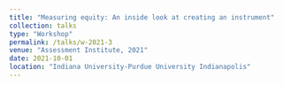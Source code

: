 ```yaml
---
title: "Measuring equity: An inside look at creating an instrument"
collection: talks
type: "Workshop"
permalink: /talks/w-2021-3
venue: "Assessment Institute, 2021"
date: 2021-10-01
location: "Indiana University-Purdue University Indianapolis"
---
```

